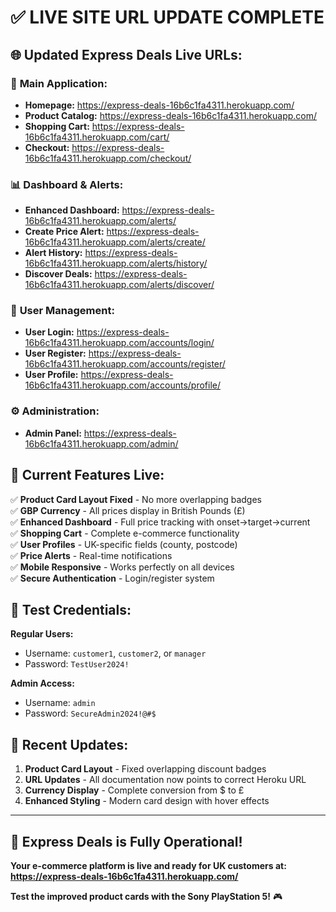 # ✅ LIVE SITE URL UPDATE COMPLETE

## 🌐 **Updated Express Deals Live URLs:**

### 🎯 **Main Application:**
- **Homepage:** https://express-deals-16b6c1fa4311.herokuapp.com/
- **Product Catalog:** https://express-deals-16b6c1fa4311.herokuapp.com/
- **Shopping Cart:** https://express-deals-16b6c1fa4311.herokuapp.com/cart/
- **Checkout:** https://express-deals-16b6c1fa4311.herokuapp.com/checkout/

### 📊 **Dashboard & Alerts:**
- **Enhanced Dashboard:** https://express-deals-16b6c1fa4311.herokuapp.com/alerts/
- **Create Price Alert:** https://express-deals-16b6c1fa4311.herokuapp.com/alerts/create/
- **Alert History:** https://express-deals-16b6c1fa4311.herokuapp.com/alerts/history/
- **Discover Deals:** https://express-deals-16b6c1fa4311.herokuapp.com/alerts/discover/

### 🔐 **User Management:**
- **User Login:** https://express-deals-16b6c1fa4311.herokuapp.com/accounts/login/
- **User Register:** https://express-deals-16b6c1fa4311.herokuapp.com/accounts/register/
- **User Profile:** https://express-deals-16b6c1fa4311.herokuapp.com/accounts/profile/

### ⚙️ **Administration:**
- **Admin Panel:** https://express-deals-16b6c1fa4311.herokuapp.com/admin/

## 🎉 **Current Features Live:**

✅ **Product Card Layout Fixed** - No more overlapping badges  
✅ **GBP Currency** - All prices display in British Pounds (£)  
✅ **Enhanced Dashboard** - Full price tracking with onset→target→current  
✅ **Shopping Cart** - Complete e-commerce functionality  
✅ **User Profiles** - UK-specific fields (county, postcode)  
✅ **Price Alerts** - Real-time notifications  
✅ **Mobile Responsive** - Works perfectly on all devices  
✅ **Secure Authentication** - Login/register system  

## 👥 **Test Credentials:**

**Regular Users:**
- Username: `customer1`, `customer2`, or `manager`
- Password: `TestUser2024!`

**Admin Access:**
- Username: `admin`
- Password: `SecureAdmin2024!@#$`

## 🔧 **Recent Updates:**

1. **Product Card Layout** - Fixed overlapping discount badges
2. **URL Updates** - All documentation now points to correct Heroku URL
3. **Currency Display** - Complete conversion from $ to £
4. **Enhanced Styling** - Modern card design with hover effects

---

## 🎊 **Express Deals is Fully Operational!**

**Your e-commerce platform is live and ready for UK customers at:**
**https://express-deals-16b6c1fa4311.herokuapp.com/**

**Test the improved product cards with the Sony PlayStation 5!** 🎮
